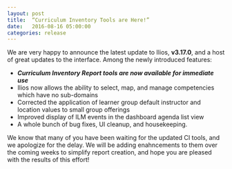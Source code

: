 ```yaml
---
layout: post
title:  “Curriculum Inventory Tools are Here!”
date:   2016-08-16 05:00:00
categories: release
---
```


We are very happy to announce the latest update to Ilios, __v3.17.0__, and a host of great updates to the interface. Among the newly introduced features:

- *__Curriculum Inventory Report tools are now available for immediate use__*
- Ilios now allows the ability to select, map, and manage competencies which have no sub-domains
- Corrected the application of learner group default instructor and location values to small group offerings
- Improved display of ILM events in the dashboard agenda list view
- A whole bunch of bug fixes, UI cleanup, and housekeeping.

We know that many of you have been waiting for the updated CI tools, and we apologize for the delay. We will be adding enahncements to them over the coming weeks to simplify report creation, and hope you are pleased with the results of this effort!
